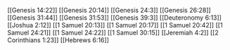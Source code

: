 [[Genesis 14:22]]
[[Genesis 20:14]]
[[Genesis 24:3]]
[[Genesis 26:28]]
[[Genesis 31:44]]
[[Genesis 31:53]]
[[Genesis 39:3]]
[[Deuteronomy 6:13]]
[[Joshua 2:12]]
[[1 Samuel 20:13]]
[[1 Samuel 20:17]]
[[1 Samuel 20:42]]
[[1 Samuel 24:21]]
[[1 Samuel 24:22]]
[[1 Samuel 30:15]]
[[Jeremiah 4:2]]
[[2 Corinthians 1:23]]
[[Hebrews 6:16]]
